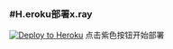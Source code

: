 ### #H.eroku部署x.ray

<p><a href="https://dashboard.heroku.com/new?template=https://github.com/dihoih/Xrax"> <img src="https://www.herokucdn.com/deploy/button.svg" alt="Deploy to Heroku" /></a> 点击紫色按钮开始部署</p>
